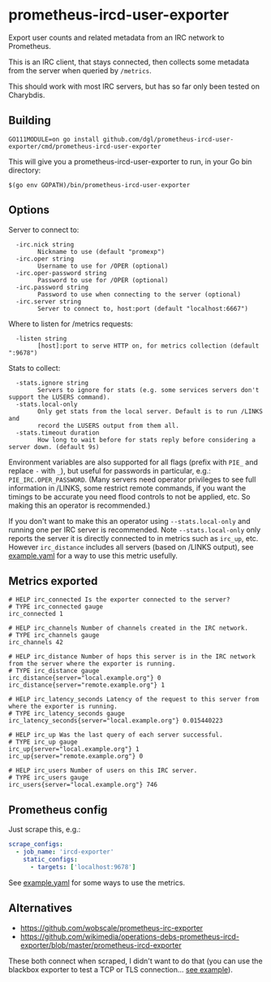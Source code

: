 # prometheus-ircd-user-exporter

Export user counts and related metadata from an IRC network to Prometheus.

This is an IRC client, that stays connected, then collects some metadata from
the server when queried by `/metrics`.

This should work with most IRC servers, but has so far only been tested on Charybdis.

## Building

```shell
GO111MODULE=on go install github.com/dgl/prometheus-ircd-user-exporter/cmd/prometheus-ircd-user-exporter
```

This will give you a prometheus-ircd-user-exporter to run, in your Go bin directory:

```shell
$(go env GOPATH)/bin/prometheus-ircd-user-exporter
```

## Options

Server to connect to:

```
  -irc.nick string
    	Nickname to use (default "promexp")
  -irc.oper string
    	Username to use for /OPER (optional)
  -irc.oper-password string
    	Password to use for /OPER (optional)
  -irc.password string
    	Password to use when connecting to the server (optional)
  -irc.server string
    	Server to connect to, host:port (default "localhost:6667")
```

Where to listen for /metrics requests:

```
  -listen string
    	[host]:port to serve HTTP on, for metrics collection (default ":9678")
```

Stats to collect:

```
  -stats.ignore string
    	Servers to ignore for stats (e.g. some services servers don't support the LUSERS command).
  -stats.local-only
        Only get stats from the local server. Default is to run /LINKS and
        record the LUSERS output from them all.
  -stats.timeout duration
    	How long to wait before for stats reply before considering a server down. (default 9s)
```

Environment variables are also supported for all flags (prefix with `PIE_` and
replace `-` with `_`), but useful for passwords in particular, e.g.:
`PIE_IRC.OPER_PASSWORD`. (Many servers need operator privileges to see full
information in /LINKS, some restrict remote commands, if you want the timings to
be accurate you need flood controls to not be applied, etc.
So making this an operator is recommended.)

If you don't want to make this an operator using `--stats.local-only` and
running one per IRC server is recommended. Note `--stats.local-only` only
reports the server it is directly connected to in metrics such as `irc_up`, etc.
However `irc_distance` includes all servers (based on /LINKS output), see
[example.yaml](example.yaml) for a way to use this metric usefully.

## Metrics exported

```
# HELP irc_connected Is the exporter connected to the server?
# TYPE irc_connected gauge
irc_connected 1

# HELP irc_channels Number of channels created in the IRC network.
# TYPE irc_channels gauge
irc_channels 42

# HELP irc_distance Number of hops this server is in the IRC network from the server where the exporter is running.
# TYPE irc_distance gauge
irc_distance{server="local.example.org"} 0
irc_distance{server="remote.example.org"} 1

# HELP irc_latency_seconds Latency of the request to this server from where the exporter is running.
# TYPE irc_latency_seconds gauge
irc_latency_seconds{server="local.example.org"} 0.015440223

# HELP irc_up Was the last query of each server successful.
# TYPE irc_up gauge
irc_up{server="local.example.org"} 1
irc_up{server="remote.example.org"} 0

# HELP irc_users Number of users on this IRC server.
# TYPE irc_users gauge
irc_users{server="local.example.org"} 746
```

## Prometheus config

Just scrape this, e.g.:

```yaml
scrape_configs:
  - job_name: 'ircd-exporter'
    static_configs:
      - targets: ['localhost:9678']
```

See [example.yaml](example.yaml) for some ways to use the metrics.

## Alternatives

* https://github.com/wobscale/prometheus-irc-exporter
* https://github.com/wikimedia/operations-debs-prometheus-ircd-exporter/blob/master/prometheus-ircd-exporter

These both connect when scraped, I didn't want to do that (you can use the
blackbox exporter to test a TCP or TLS connection... [see
example](https://github.com/prometheus/blackbox_exporter/blob/bf3e7fbbec35ce1b5ffd2c7abdf3ebc9ec4bc975/blackbox.yml#L23)).
